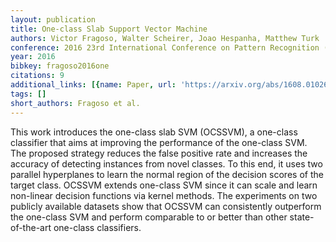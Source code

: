 ```yaml
---
layout: publication
title: One-class Slab Support Vector Machine
authors: Victor Fragoso, Walter Scheirer, Joao Hespanha, Matthew Turk
conference: 2016 23rd International Conference on Pattern Recognition (ICPR)
year: 2016
bibkey: fragoso2016one
citations: 9
additional_links: [{name: Paper, url: 'https://arxiv.org/abs/1608.01026'}]
tags: []
short_authors: Fragoso et al.
---
```

This work introduces the one-class slab SVM (OCSSVM), a one-class classifier
that aims at improving the performance of the one-class SVM. The proposed
strategy reduces the false positive rate and increases the accuracy of
detecting instances from novel classes. To this end, it uses two parallel
hyperplanes to learn the normal region of the decision scores of the target
class. OCSSVM extends one-class SVM since it can scale and learn non-linear
decision functions via kernel methods. The experiments on two publicly
available datasets show that OCSSVM can consistently outperform the one-class
SVM and perform comparable to or better than other state-of-the-art one-class
classifiers.